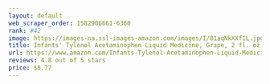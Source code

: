 ```yaml
---
layout: default 
﻿web_scraper_order: 1582906661-6360
rank: #42
image: https://images-na.ssl-images-amazon.com/images/I/81aqNkXXfIL.jpg
title: Infants' Tylenol Acetaminophen Liquid Medicine, Grape, 2 fl. oz
url: https://www.amazon.com/Infants-Tylenol-Acetaminophen-Liquid-Medicine/dp/B00MK2D954/ref=zg_mw_hpc_42?_encoding=UTF8&psc=1&refRID=AKFJNXASQBPB6KPJQJKV
reviews: 4.8 out of 5 stars
price: $8.77 
---
```

